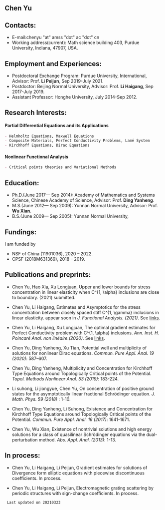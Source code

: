 ## Chen Yu
## Contacts:
- E-mail:chenyu "at" amss "dot" ac "dot" cn
- Working address(current): Math science building 403, Purdue University, Indiana, 47907, USA.  

## Employment and Experiences:
- Postdoctoral Exchange Program: Purdue University, International, Advisor: Prof. **Li Peijun**, Sep 2019-July 2021.
- Postdoctor: Beijing Normal University, Advisor: Prof. **Li Haigang**, Sep 2017-July 2019. 
- Assistant Professor: Honghe University, July 2014-Sep 2012.

## Research Interests:
#### Partial Differential Equations and its Applications
```markdown
- Helmholtz Equations, Maxwell Equations
- Composite Materials, Perfect Conductivity Problems, Lamé System
- Kirchhoff Equations, Dirac Equations
```
#### Nonlinear Functional Analysis
```markdown
- Critical points theories and Variational Methods
```

## Education:

- Ph.D.(June 2017— Sep 2014): Academy of Mathematics and Systems Science, Chinese Academy of Science, Advisor: Prof. **Ding Yanheng**.  
- M.S.(June 2012— Sep 2009): Yunnan Normal University, Advisor: Prof. **Wu Xian**.
- B.S.(June 2009— Sep 2005): Yunnan Normal University,

## Fundings:
I am funded by
- NSF of China (11901036), 2020 – 2022.
- CPSF (2018M631369), 2018 – 2019.

## Publications and preprints:

- Chen Yu, Hao Xia, Xu Longjuan, Upper and lower bounds for stress concentration in linear elasticity when C^{1, \alpha} inclusions are close to boundary. (2021) submitted.    

- Chen Yu, Li Haigang, Estimates and Asymptotics for the stress concentration between closely spaced stiff C^{1, \gamma} inclusions in linear elasticity. appear soon in _J. Functional Analysis. (2021)_. See [links](https://arxiv.org/pdf/1912.06238.pdf).  

- Chen Yu, Li Haigang, Xu Longjuan, The optimal gradient estimates for Perfect Conductivity problem with C^{1, \alpha} inclusions. _Ann. Inst. H. Poincaré Anal. non linéaire.(2020)_. See [links](https://doi.org/10.1016/j.anihpc.2020.09.009).   

- Chen Yu, Ding Yanheng, Xu Tian, Potential well and multiplicity of solutions for nonlinear Dirac equations. _Commun. Pure Appl. Anal. 19 (2020)_: 587–607.    

- Chen Yu, Ding Yanheng, Multiplicity and Concentration for Kirchhoff Type Equations around Topologically Critical points of the Potential. _Topol. Methods Nonlinear Anal. 53 (2019)_: 183-224.   

- Li suhong, Li jiongyue, Chen Yu, On concentration of positive ground states for the asymptotically linear fractional Schrödinger equation. _J. Math. Phys. 59 (2018)_ : 1-10.   

- Chen Yu, Ding Yanheng, Li Suhong, Existence and Concentration for Kirchhoff Type Equations around Topologically Critical points of the Potential. _Commun. Pure Appl. Anal. 16 (2017)_: 1641-1671.  

- Chen Yu, Wu Xian, Existence of nontrivial solutions and high energy solutions for a class of quasilinear Schrödinger equations via the dual-perturbation method. _Abs. Appl. Anal. (2013)_: 1-13.  

## In process:

- Chen Yu, Li Haigang, Li Peijun, Gradient estimates for solutions of Divergence form elliptic equations with piecewise discontinuous coefficients. In process.   

- Chen Yu, Li Haigang, Li Peijun, Electromagnetic grating scattering by periodic structures with sign-change coefficients. In process.      



```markdown
 Last updated on 20210323
```
